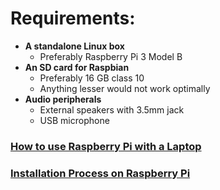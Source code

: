 # Requirements:

- __A standalone Linux box__
	- Preferably Raspberry Pi 3 Model B
- __An SD card for Raspbian__ 
	- Preferably 16 GB class 10
	- Anything lesser would not work optimally 
- __Audio peripherals__
	- External speakers with 3.5mm jack
	- USB microphone 
	
### [How to use Raspberry Pi with a Laptop](HowToWithLaptop.md)
### [Installation Process on Raspberry Pi](InstallationAlexaPi.md)
